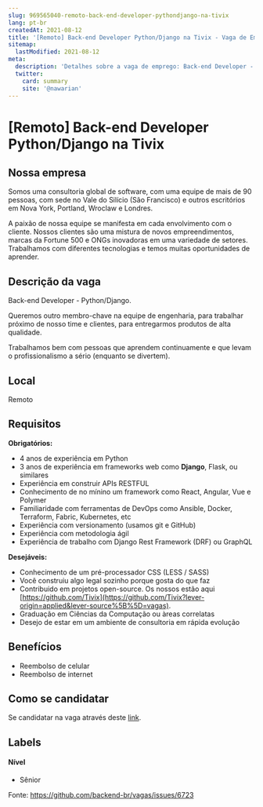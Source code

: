```yaml
---
slug: 969565040-remoto-back-end-developer-pythondjango-na-tivix
lang: pt-br
createdAt: 2021-08-12
title: '[Remoto] Back-end Developer Python/Django na Tivix - Vaga de Emprego'
sitemap:
  lastModified: 2021-08-12
meta:
  description: 'Detalhes sobre a vaga de emprego: Back-end Developer - Python/Django. Queremos outro membro-chave na equipe de engenharia, para trabalhar próximo de nosso time e clientes, para entregarmos produtos de alta qualidade. Trabalhamos bem com pessoas que aprendem continuamente e que levam o profissionalismo a sério (enquanto se divertem).'
  twitter:
    card: summary
    site: '@nawarian'
---
```


# [Remoto] Back-end Developer Python/Django na Tivix

## Nossa empresa

Somos uma consultoria global de software, com uma equipe de mais de 90 pessoas, com sede no Vale do Silício (São Francisco) e outros escritórios em Nova York, Portland, Wroclaw e Londres.

A paixão de nossa equipe se manifesta em cada envolvimento com o cliente. Nossos clientes são uma mistura de novos empreendimentos, marcas da Fortune 500 e ONGs inovadoras em uma variedade de setores. Trabalhamos com diferentes tecnologias e temos muitas oportunidades de aprender.

## Descrição da vaga

Back-end Developer - Python/Django.

Queremos outro membro-chave na equipe de engenharia, para trabalhar próximo de nosso time e clientes, para entregarmos produtos de alta qualidade.

Trabalhamos bem com pessoas que aprendem continuamente e que levam o profissionalismo a sério (enquanto se divertem).

## Local

Remoto

## Requisitos

**Obrigatórios:**

- 4 anos de experiência em Python
- 3 anos de experiência em frameworks web como **Django**, Flask, ou similares
- Experiência em construir APIs RESTFUL
- Conhecimento de no mínino um framework como React, Angular, Vue e Polymer
- Familiaridade com ferramentas de DevOps como Ansible, Docker, Terraform, Fabric, Kubernetes, etc
- Experiência com versionamento (usamos git e GitHub)
- Experiência com metodologia ágil
- Experiência de trabalho com Django Rest Framework (DRF) ou GraphQL

**Desejáveis:**
- Conhecimento de um pré-processador CSS (LESS / SASS)
- Você construiu algo legal sozinho porque gosta do que faz
- Contribuido em projetos open-source. Os nossos estão aqui [https://github.com/Tivix](https://github.com/Tivix?lever-origin=applied&lever-source%5B%5D=vagas).
- Graduação em Ciências da Computação ou àreas correlatas
- Desejo de estar em um ambiente de consultoria em rápida evolução


## Benefícios

- Reembolso de celular
- Reembolso de internet

## Como se candidatar

Se candidatar na vaga através deste [link](https://jobs.lever.co/tivix/288328b9-f3f4-4c21-bfb7-05f50abb1eab?lever-origin=applied&lever-source%5B%5D=vagas).


## Labels

#### Nível
- Sênior


Fonte: https://github.com/backend-br/vagas/issues/6723